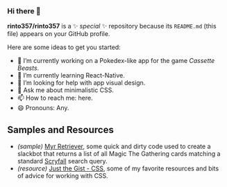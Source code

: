 ### Hi there 👋

**rinto357/rinto357** is a ✨ _special_ ✨ repository because its `README.md` (this file) appears on your GitHub profile.

Here are some ideas to get you started:

- 🔭 I’m currently working on a Pokedex-like app for the game _Cassette Beasts_.
- 🌱 I’m currently learning React-Native.
- 🤔 I’m looking for help with app visual design.
- 💬 Ask me about minimalistic CSS.
- 📫 How to reach me: here.
- 😄 Pronouns: Any.

## Samples and Resources
- *(sample)* [Myr Retriever](https://glitch.com/embed/#!/embed/safe-alabaster-sycamore), some quick and dirty code used to create a slackbot that returns a list of all Magic The Gathering cards matching a standard [Scryfall](https://scryfall.com/) search query.
- *(resource)* [Just the Gist - CSS](https://gist.github.com/rinto357/89492fe50be3695ca7802693f1ba3eb9), some of my favorite resources and bits of advice for working with CSS.
